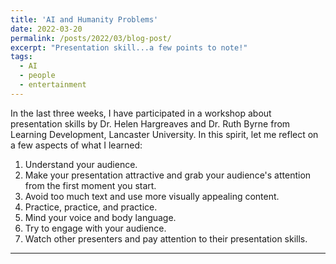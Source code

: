 ```yaml
---
title: 'AI and Humanity Problems'
date: 2022-03-20
permalink: /posts/2022/03/blog-post/
excerpt: "Presentation skill...a few points to note!"
tags:
  - AI
  - people
  - entertainment
---
```

In the last three weeks, I have participated in a workshop about presentation skills by Dr. Helen Hargreaves and Dr. Ruth Byrne from Learning Development, Lancaster University. In this spirit, let me reflect on a few aspects of what I learned:
1. Understand your audience. 
2. Make your presentation attractive and grab your audience's attention from the first moment you start.
3. Avoid too much text and use more visually appealing content.
4. Practice, practice, and practice.
5. Mind your voice and body language.
6. Try to engage with your audience.
7. Watch other presenters and pay attention to their presentation skills. 

------
